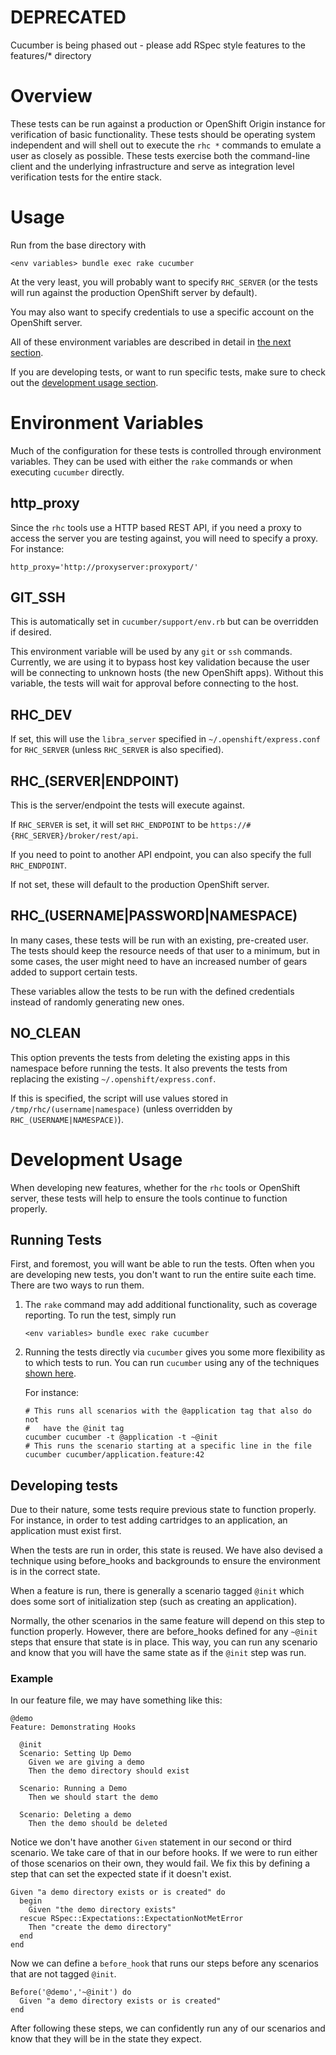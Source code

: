 DEPRECATED
=========
Cucumber is being phased out - please add RSpec style features to the features/* directory

Overview
==============

These tests can be run against a production or OpenShift Origin instance for
verification of basic functionality.  These tests should be operating system
independent and will shell out to execute the `rhc *` commands to emulate a
user as closely as possible.  These tests exercise both the command-line
client and the underlying infrastructure and serve as integration level
verification tests for the entire stack.

Usage
=============

Run from the base directory with

```
<env variables> bundle exec rake cucumber
```

At the very least, you will probably want to specify `RHC_SERVER` (or
the tests will run against the production OpenShift server by default).

You may also want to specify credentials to use a specific account on
the OpenShift server.

All of these environment variables are described in detail in [the
next section](#environment-variables).

If you are developing tests, or want to run specific tests, make sure to
check out the [development usage section](#development-usage).

Environment Variables
=====================
Much of the configuration for these tests is controlled through
environment variables.
They can be used with either the `rake` commands or when executing
`cucumber` directly.

http_proxy
----------
Since the `rhc` tools use a HTTP based REST API, if you need a proxy to
access the server you are testing against, you will need to specify a
proxy. For instance:

    http_proxy='http://proxyserver:proxyport/'

GIT_SSH
-------
This is automatically set in `cucumber/support/env.rb` but can be
overridden if desired.

This environment variable will be used by any `git` or `ssh` commands.
Currently, we are using it to bypass host key validation because the
user will be connecting to unknown hosts (the new OpenShift apps).
Without this variable, the tests will wait for approval before
connecting to the host.

RHC_DEV
-------
If set, this will use the `libra_server` specified in
`~/.openshift/express.conf` for `RHC_SERVER` (unless `RHC_SERVER` is
also specified).

RHC_(SERVER|ENDPOINT)
---------------------
This is the server/endpoint the tests will execute against.

If `RHC_SERVER` is set, it will set `RHC_ENDPOINT` to be
`https://#{RHC_SERVER}/broker/rest/api`.

If you need to point to another API endpoint, you can also specify the full
`RHC_ENDPOINT`.

If not set, these will default to the production OpenShift server.

RHC_(USERNAME|PASSWORD|NAMESPACE)
-----------------
In many cases, these tests will be run with an existing, pre-created user.  The
tests should keep the resource needs of that user to a minimum, but in some
cases, the user might need to have an increased number of gears added to
support certain tests.

These variables allow the tests to be run with the defined credentials
instead of randomly generating new ones.

NO_CLEAN
--------
This option prevents the tests from deleting the existing apps in this
namespace before running the tests.
It also prevents the tests from replacing the existing
`~/.openshift/express.conf`.

If this is specified, the script will use values stored in `/tmp/rhc/(username|namespace)` (unless overridden by `RHC_(USERNAME|NAMESPACE)`).

Development Usage
=================
When developing new features, whether for the `rhc` tools or OpenShift
server, these tests will help to ensure the tools continue to function
properly.

Running Tests
-------------
First, and foremost, you will want be able to run the tests.
Often when you are developing new tests, you don't want to run the entire suite
each time.
There are two ways to run them.

1. The `rake` command may add additional functionality, such as coverage
reporting.
  To run the test, simply run

    ```
    <env variables> bundle exec rake cucumber
    ```

1. Running the tests directly via `cucumber` gives you some more
flexibility as to which tests to run. You can run `cucumber` using any of the techniques [shown
here](https://github.com/cucumber/cucumber/wiki/Running-Features).

    For instance:

    ```
    # This runs all scenarios with the @application tag that also do not
    #   have the @init tag
    cucumber cucumber -t @application -t ~@init
    # This runs the scenario starting at a specific line in the file
    cucumber cucumber/application.feature:42
    ```

Developing tests
----------------

Due to their nature, some tests require previous state to
function properly.
For instance, in order to test adding cartridges to an application, an
application must exist first.

When the tests are run in order, this state is reused.
We have also devised a technique using before_hooks and backgrounds to
ensure the environment is in the correct state.

When a feature is run, there is generally a scenario tagged `@init` which does some sort of initialization step (such as creating an
application).

Normally, the other scenarios in the same feature will depend on this step to function
properly.
However, there are before_hooks defined for any `~@init` steps that
ensure that state is in place.
This way, you can run any scenario and know that you will have the same
state as if the `@init` step was run.


### Example
In our feature file, we may have something like this:

```
@demo
Feature: Demonstrating Hooks

  @init
  Scenario: Setting Up Demo
    Given we are giving a demo
    Then the demo directory should exist

  Scenario: Running a Demo
    Then we should start the demo

  Scenario: Deleting a demo
    Then the demo should be deleted
```

Notice we don't have another `Given` statement in our second or third scenario.
We take care of that in our before hooks.
If we were to run either of those scenarios on their own, they would fail.
We fix this by defining a step that can set the expected state if it
doesn't exist.

```
Given "a demo directory exists or is created" do
  begin
    Given "the demo directory exists"
  rescue RSpec::Expectations::ExpectationNotMetError
    Then "create the demo directory"
  end
end
```

Now we can define a `before_hook` that runs our steps before any
scenarios that are not tagged `@init`.

```
Before('@demo','~@init') do
  Given "a demo directory exists or is created"
end
```

After following these steps, we can confidently run any of our scenarios
and know that they will be in the state they expect.
